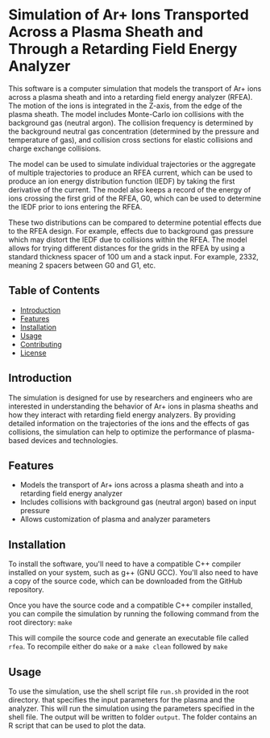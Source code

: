 # Simulation of Ar+ Ions Transported Across a Plasma Sheath and Through a Retarding Field Energy Analyzer

This software is a computer simulation that models the transport of Ar+ ions across a plasma sheath and into a retarding field energy analyzer (RFEA). The motion of the ions is integrated in the Z-axis, from the edge of the plasma sheath. The model includes Monte-Carlo ion collisions with the background gas (neutral argon). The collision frequency is determined by the background neutral gas concentration (determined by the pressure and temperature of gas), and collision cross sections for elastic collisions and charge exchange collisions.

The model can be used to simulate individual trajectories or the aggregate of multiple trajectories to produce an RFEA current, which can be used to produce an ion energy distribution function (IEDF) by taking the first derivative of the current. The model also keeps a record of the energy of ions crossing the first grid of the RFEA, G0, which can be used to determine the IEDF prior to ions entering the RFEA. 

These two distributions can be compared to determine potential effects due to the RFEA design. For example, effects due to background gas pressure which may distort the IEDF due to collisions within the RFEA. The model allows for trying different distances for the grids in the RFEA by using a standard thickness spacer of 100 um and a stack input. For example, 2332, meaning 2 spacers between G0 and G1, etc. 

## Table of Contents

- [Introduction](#introduction)
- [Features](#features)
- [Installation](#installation)
- [Usage](#usage)
- [Contributing](#contributing)
- [License](#license)

## Introduction

The simulation is designed for use by researchers and engineers who are interested in understanding the behavior of Ar+ ions in plasma sheaths and how they interact with retarding field energy analyzers. By providing detailed information on the trajectories of the ions and the effects of gas collisions, the simulation can help to optimize the performance of plasma-based devices and technologies.

## Features

- Models the transport of Ar+ ions across a plasma sheath and into a retarding field energy analyzer
- Includes collisions with background gas (neutral argon) based on input pressure
- Allows customization of plasma and analyzer parameters

## Installation

To install the software, you'll need to have a compatible C++ compiler installed on your system, such as g++ (GNU GCC). You'll also need to have a copy of the source code, which can be downloaded from the GitHub repository.

Once you have the source code and a compatible C++ compiler installed, you can compile the simulation by running the following command from the root directory:
`make`

This will compile the source code and generate an executable file called `rfea`. To recompile either do `make` or a `make clean` followed by `make`

## Usage

To use the simulation, use the shell script file `run.sh` provided in the root directory. that specifies the input parameters for the plasma and the analyzer. This will run the simulation using the parameters specified in the shell file. The output will be written to folder `output`. The folder contains an R script that can be used to plot the data. 


